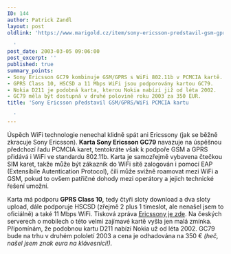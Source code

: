 ```yaml
---
ID: 144
author: Patrick Zandl
layout: post
oldlink: 'https://www.marigold.cz/item/sony-ericsson-predstavil-gsm-gprs-wifi-pcmcia-kartu

  '
post_date: 2003-03-05 09:06:00
post_excerpt: ''
published: true
summary_points:
- Sony Ericsson GC79 kombinuje GSM/GPRS s WiFi 802.11b v PCMCIA kartě.
- GPRS Class 10, HSCSD a 11 Mbps WiFi jsou podporovány kartou GC79.
- Nokia D211 je podobná karta, kterou Nokia nabízí již od léta 2002.
- GC79 měla být dostupná v druhé polovině roku 2003 za 350 EUR.
title: 'Sony Ericsson představil GSM/GPRS/WiFi PCMCIA kartu

  '
---
```


<p>
Úspěch WiFi technologie nenechal klidně spát ani Ericssony (jak se běžně zkracuje Sony Ericsson). <STRONG>Karta Sony Ericsson GC79</STRONG> navazuje na úspěšnou předchozí řadu PCMCIA karet, tentokráte však k podpoře GSM a GPRS přidává i WiFi ve standardu 802.11b. Karta je samozřejmě vybavena čtečkou SIM karet, takže může být zákazník do WiFi sítě zalogován i pomocí EAP (Extensibile Autentication Protocol), čili může svižně roamovat mezi WiFi a GSM, pokud to ovšem patřičné dohody mezi operátory a jejich technické řešení umožní. </p>

<p>
Karta má podporu <STRONG>GPRS Class 10,</STRONG> tedy čtyři sloty download a dva sloty upload, dále podporuje HSCSD (zřejmě 2 plus 1 timeslot, ale nenašel jsem to oficiálně) a také 11 Mbps WiFi. Tisková zpráva <A href="http://www.sonyericsson.com/us/spg.jsp?page=start&amp;Redir=page%3DC3.19%26B%3Die" target=_blank>Ericssony je zde</A>. Na českých serverech o mobilech o této velmi zajímavé kartě vyšla jen malá zmínka. Připomínám, že podobnou kartu D211 nabízí Nokia už od léta 2002. GC79 bude na trhu v druhém pololetí 2003 a cena je odhadována na 350 &#8364; <EM>(heč, našel jsem znak eura na klávesnici!).</EM></p>